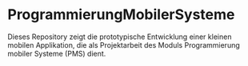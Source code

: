# ProgrammierungMobilerSysteme
Dieses Repository zeigt die prototypische Entwicklung einer kleinen mobilen Applikation, die als Projektarbeit des Moduls Programmierung mobiler Systeme (PMS) dient.

